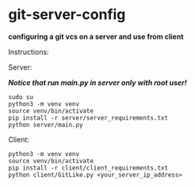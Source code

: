 # git-server-config

**configuring a git vcs on a server and use from client**

Instructions:

Server:<br>

***Notice that run main.py in server only with root user!***<br>

`sudo su`<br>
`python3 -m venv venv`<br>
`source venv/bin/activate`<br>
`pip install -r server/server_requirements.txt`<br>
`python server/main.py`

Client:<br>

`python3 -m venv venv`<br>
`source venv/bin/activate`<br>
`pip install -r client/client_requirements.txt`<br>
`python client/GitLike.py <your_server_ip_address>`
